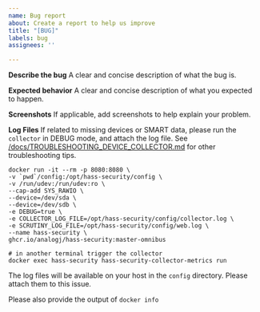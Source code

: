 ```yaml
---
name: Bug report
about: Create a report to help us improve
title: "[BUG]"
labels: bug
assignees: ''

---
```


**Describe the bug**
A clear and concise description of what the bug is.

**Expected behavior**
A clear and concise description of what you expected to happen.

**Screenshots**
If applicable, add screenshots to help explain your problem.

**Log Files**
If related to missing devices or SMART data, please run the `collector` in DEBUG mode, and attach the log file.
See [/docs/TROUBLESHOOTING_DEVICE_COLLECTOR.md](docs/TROUBLESHOOTING_DEVICE_COLLECTOR.md) for other troubleshooting tips. 

```
docker run -it --rm -p 8080:8080 \
-v `pwd`/config:/opt/hass-security/config \
-v /run/udev:/run/udev:ro \
--cap-add SYS_RAWIO \
--device=/dev/sda \
--device=/dev/sdb \
-e DEBUG=true \
-e COLLECTOR_LOG_FILE=/opt/hass-security/config/collector.log \
-e SCRUTINY_LOG_FILE=/opt/hass-security/config/web.log \
--name hass-security \
ghcr.io/analogj/hass-security:master-omnibus

# in another terminal trigger the collector
docker exec hass-security hass-security-collector-metrics run
```

The log files will be available on your host in the `config` directory. Please attach them to this issue. 

Please also provide the output of `docker info`